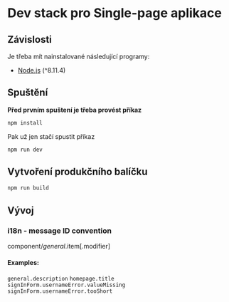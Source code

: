 # Dev stack pro Single-page aplikace

## Závislosti

Je třeba mít nainstalované následující programy:

  * [Node.js][node] (^8.11.4)

## Spuštění

**Před prvním spuštení je třeba provést příkaz**

```bash
npm install
```

Pak už jen stačí spustit příkaz

```bash
npm run dev
```

## Vytvoření produkčního balíčku

```bash
npm run build
```

## Vývoj

### i18n - message ID convention
component/_general_.item[.modifier]

#### Examples:
`general.description`
`homepage.title`
`signInForm.usernameError.valueMissing`
`signInForm.usernameError.tooShort`


[node]: https://nodejs.org/en/ "Node.js"
